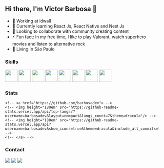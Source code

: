 ## Hi there, I'm Victor Barbosa 👋

- 🔭 Working at idwall
- 🌱 Currently learning React Js, React Native and Nest Js
- 👯 Looking to collaborate with community creating content
- ⚡ Fun fact: In my free time, I like to play Valorant, watch superhero movies and listen to alternative rock
- 📍 Living in São Paulo

### Skills
<div>
<img width="40" src="https://cdn.jsdelivr.net/gh/devicons/devicon/icons/react/react-original.svg" />
<img width="40" src="https://cdn.jsdelivr.net/gh/devicons/devicon/icons/vuejs/vuejs-original.svg" />
<img width="40" src="https://cdn.jsdelivr.net/gh/devicons/devicon/icons/nestjs/nestjs-plain.svg" />
<img width="40" src="https://cdn.jsdelivr.net/gh/devicons/devicon/icons/figma/figma-original.svg" />
<!-- <img width="40" src="https://cdn.jsdelivr.net/gh/devicons/devicon/icons/bootstrap/bootstrap-plain.svg" /> -->
<!-- <img width="40" src="https://cdn.jsdelivr.net/gh/devicons/devicon/icons/arduino/arduino-original.svg" /> -->
<img width="40" src="https://cdn.jsdelivr.net/gh/devicons/devicon/icons/git/git-original.svg" />
<!-- <img width="40" src="https://cdn.jsdelivr.net/gh/devicons/devicon/icons/html5/html5-original.svg" /> -->
<img width="40" src="https://cdn.jsdelivr.net/gh/devicons/devicon/icons/javascript/javascript-original.svg" />
<!-- <img width="40" src="https://cdn.jsdelivr.net/gh/devicons/devicon/icons/jest/jest-plain.svg" /> -->
<!-- <img width="40" src="https://cdn.jsdelivr.net/gh/devicons/devicon/icons/jira/jira-original.svg" /> -->
<!-- <img width="40" src="https://cdn.jsdelivr.net/gh/devicons/devicon/icons/laravel/laravel-plain.svg" /> -->
<img width="40" src="https://cdn.jsdelivr.net/gh/devicons/devicon/icons/nodejs/nodejs-original.svg" />
<!-- <img width="40" src="https://cdn.jsdelivr.net/gh/devicons/devicon/icons/php/php-original.svg" /> -->
<img width="40" src="https://cdn.jsdelivr.net/gh/devicons/devicon/icons/typescript/typescript-original.svg" />
</div>

### Stats
<!-- <div> -->
    <!-- <a href="https://github.com/barbosadev"> -->
    <!-- <img height="180em" src="https://github-readme-stats.vercel.app/api/top-langs/?username=barbosadev&layout=compact&langs_count=7&theme=dracula"/> -->
    <!-- <img height="180em" src="https://github-readme-stats.vercel.app/api?username=barbosadev&show_icons=true&theme=dracula&include_all_commits=true&count_private=true"/> -->
    <!-- </a> -->
<!-- </div> -->

### Contact

<div>
<!-- <a href="https://www.youtube.com/seu-canal-youtube-aqui" target="_blank"><img src="https://img.shields.io/badge/YouTube-FF0000?style=for-the-badge&logo=youtube&logoColor=white" target="_blank"></a> -->
<a href="https://instagram.com/_barbosaVictor" target="_blank"><img src="https://img.shields.io/badge/-Instagram-%23E4405F?style=for-the-badge&logo=instagram&logoColor=white" target="_blank"></a>
<!-- <a href="https://www.twitch.tv/seu-usuário-aqui" target="_blank"><img src="https://img.shields.io/badge/Twitch-9146FF?style=for-the-badge&logo=twitch&logoColor=white" target="_blank"></a> -->
<!-- <a href = "mailto:contato@seu-usuário-aqui"><img src="https://img.shields.io/badge/Gmail-D14836?style=for-the-badge&logo=gmail&logoColor=white" target="_blank"></a> -->
<a href="https://www.linkedin.com/in/barbosadev" target="_blank"><img src="https://img.shields.io/badge/-LinkedIn-%230077B5?style=for-the-badge&logo=linkedin&logoColor=white" target="_blank"></a>   
<a href="https://twitter.com/_barbosaVictor" target="_blank"><img src="https://img.shields.io/badge/-Twitter-%231D9BF0?style=for-the-badge&logo=twitter&logoColor=white" target="_blank"></a>   
</div>

